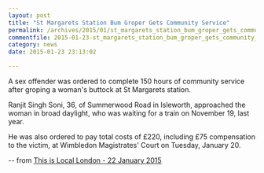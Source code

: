 ```yaml
---
layout: post
title: "St Margarets Station Bum Groper Gets Community Service"
permalink: /archives/2015/01/st_margarets_station_bum_groper_gets_community_ser.html
commentfile: 2015-01-23-st_margarets_station_bum_groper_gets_community_ser
category: news
date: 2015-01-23 23:13:02

---
```


A sex offender was ordered to complete 150 hours of community service after groping a woman's buttock at St Margarets station.

Ranjit Singh Soni, 36, of Summerwood Road in Isleworth, approached the woman in broad daylight, who was waiting for a train on November 19, last year.

He was also ordered to pay total costs of £220, including £75 compensation to the victim, at Wimbledon Magistrates' Court on Tuesday, January 20.

-- from [This is Local London - 22 January 2015](http://www.thisislocallondon.co.uk/news/11739478.St_Margarets_station_bum_groper_gets_community_service/)
